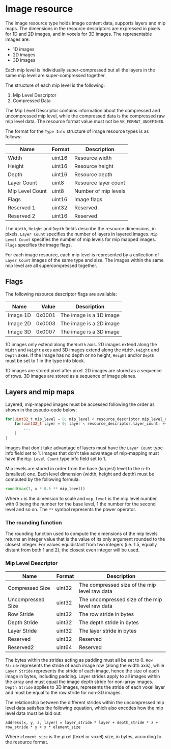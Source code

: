 # Image resource

The image resource type holds image content data, supports layers and mip maps. The dimensions in the resource descriptors are expressed in pixels for 1D and 2D images, and in voxels for 3D images. The representable images are:

* 1D images
* 2D images
* 3D images

Each mip level is individually super-compressed but all the layers in the same mip level are super-compressed together.

The structure of each mip level is the following:

1. Mip Level Descriptor
2. Compressed Data

The Mip Level Descriptor contains information about the compressed and uncompressed mip level, while the compressed data is the compressed raw mip level data. The resource format value must not be `VK_FORMAT_UNDEFINED`.

The format for the `Type Info` structure of image resource types is as follows:

Name                   | Format     | Description
-----------------------|------------|-----------------------------
Width                  | uint16     | Resource width
Height                 | uint16     | Resource height
Depth                  | uint16     | Resource depth
Layer Count            | uint8      | Resource layer count
Mip Level Count        | uint8      | Number of mip levels
Flags                  | uint16     | Image flags
Reserved 1             | uint32     | Reserved
Reserved 2             | uint16     | Reserved

The `Width`, `Height` and `Depth` fields describe the resource dimensions, in pixels.
`Layer Count` specifies the number of layers in layered images.
`Mip Level Count` specifies the number of mip levels for mip mapped images.
`Flags` specifies the image flags.

For each image resource, each mip level is represented by a collection of `Layer Count` images of the same type and size. The images within the same mip level are all supercompressed together.

## Flags

The following resource descriptor flags are available:

Name           | Value     | Description
---------------|----------:|------------------------------------------
Image 1D       | 0x0001    | The image is a 1D image
Image 2D       | 0x0003    | The image is a 2D image
Image 3D       | 0x0007    | The image is a 3D image

1D images only extend along the `Width` axis. 2D images extend along the `Width` and `Height` axes and 3D images extend along the `Width`, `Height` and `Depth` axes. If the image has no depth or no height, `Height` and/or `Depth` must be set to 1 in the type info block.

1D images are stored pixel after pixel. 2D images are stored as a sequence of rows. 3D images are stored as a sequence of image planes.

## Layers and mip maps

Layered, mip-mapped images must be accessed following the order as shown in the pseudo-code below:

```C
for(uint32_t mip_level = 0; mip_level < resource_descriptor.mip_level_count; ++mip_level) {
    for(uint32_t layer = 0; layer < resource_descriptor.layer_count; ++layer) {
        ...
    }
}
```

Images that don't take advantage of layers must have the `Layer Count` type info field set to 1.
Images that don't take advantage of mip-mapping must have the `Mip Level Count` type info field set to 1.

Mip levels are stored in order from the base (largest) level to the n-th (smallest) one. Each level dimension (width, height and depth) must be computed by the following formula:

```python
round(max(1, x * 0.5 ** mip_level))
```

Where `x` is the dimension to scale and `mip_level` is the mip level number, with 0 being the number for the base level, 1 the number for the second level and so on. The `**` symbol represents the power operator.

### The rounding function

The rounding function used to compute the dimensions of the mip levels returns an integer value that is the value of its only argument rounded to the closest integer. For values equidistant from two integers (i.e. 1.5, equally distant from both 1 and 2), the closest even integer will be used.

### Mip Level Descriptor

Name                   | Format  | Description
-----------------------|---------|-----------------------------
Compressed Size        | uint32  | The compressed size of the mip level raw data
Uncompressed Size      | uint32  | The uncompressed size of the mip level raw data
Row Stride             | uint32  | The row stride in bytes
Depth Stride           | uint32  | The depth stride in bytes
Layer Stride           | uint32  | The layer stride in bytes
Reserved               | uint32  | Reserved
Reserved2              | uint64  | Reserved

The bytes within the strides acting as padding must all be set to 0. `Row Stride` represents the stride of each image row (along the width axis), while `Layer Stride` represents the stride of each image, hence the size of each image in bytes, including padding. Layer strides apply to all images within the array and must equal the image depth stride for non-array images. `Depth Stride` applies to 3D images, represents the stride of each voxel layer and must be equal to the row stride for non-3D images.

The relationship between the different strides within the uncompressed mip level data satisfies the following equation, which also encodes how the mip level data must be laid out:

```
address(x, y, z, layer) = layer_stride * layer + depth_stride * z + row_stride * y + x * element_size
```

Where `element_size` is the pixel (texel or voxel) size, in bytes, according to the resource format.
